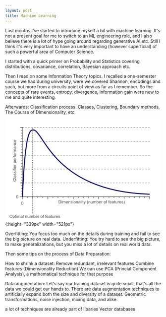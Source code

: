 ```yaml
---
layout: post
title: Machine Learning
---
```


Last months I've started to introduce myself a bit with machine learning.
It's not a present goal for me to switch to an ML engineering role, and I also believe there is a lot
of hype going around regarding generative AI etc.
Still I think it's very important to have an understanding (however superficial) of such a powerful 
area of Computer Science.

I started with a quick primer on Probability and Statistics covering distributions, covariance, correlation, 
Bayesian approach etc.

Then I read on some Information Theory topics. I recalled a one-semester course we had during university, were 
we covered Shannon, encodings and such, but more from a circuits point of view as far as I remember.
So the concepts of rare events, entropy, divergence, information gain were new to me and quite interesting.

Afterwards: Classification process. Classes, Clustering, Boundary methods, The Course of Dimensionality, etc.

![The course of dimensionality](../images/dimensionality.png){:height="339px" width="521px"}

Overfitting: You focus too much on the details during training and fail to see the big picture on real data.
Underfitting: You try hard to see the big picture, to make generalizations, but you miss a lot of details on real world data.

Then some tips on the process of Data Preparation:

How to shrink a dataset: 
    Remove redundant, irrelevant features
    Combine features (Dimensionality Reduction)
        We can use PCA (Princial Component Analysis), a mathematical technique for that purpose

Data augmentation:
    Let's say our training dataset is quite small, that's all the data we could get our hands to.
    There are data augmentation techniques to artificially expand both the size and diversity of a dataset.
    Geometric transformations, noise injection, mixing data, and alike.





a lot of techniques are already part of libaries
Vector databases

